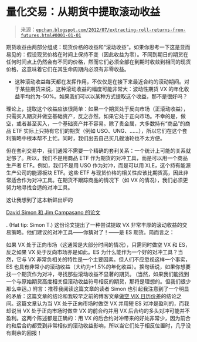 <!--yml

category: 未分类

date: 2024-05-12 19:00:31

-->

# 量化交易：从期货中提取滚动收益

> 来源：[`epchan.blogspot.com/2012/07/extracting-roll-returns-from-futures.html#0001-01-01`](http://epchan.blogspot.com/2012/07/extracting-roll-returns-from-futures.html#0001-01-01)

期货收益由两部分组成：现货价格的收益和“滚动收益”。如果你思考一下这是显而易见的：假设现货价格在时间上保持不变（因此收益为零）。不同到期日的期货在任何时间点上仍然会有不同的价格，然而它们必须全部在到期时收敛到相同的现货价格，这意味着它们在其生命周期内必须有非零收益。

-   这种滚动收益每天都在发挥作用，不仅仅是在接下来最近合约的滚动期间。对于某些期货来说，这种滚动收益的幅度可能非常大：波动性期货 VX 的年化收益平均约为-50%。如果我们可以以某种方式提取这个收益，那不是很好吗？

理论上，提取这个收益应该很简单：如果一个期货处于反向市场（正滚动收益），只需买入期货并做空基础资产，反之亦然，如果它处于正向市场。不幸的是，做空，或者甚至买入，一个基础资产并不容易。除了贵金属，大多数持有“商品”的商品 ETF 实际上只持有它们的期货（例如 USO、UNG、……），所以它们在这个套利策略中根本帮不上忙。同时，我们出去自己买几艘油轮也不太方便。

但在套利交易中，我们通常不需要一个精确的套利关系：一个统计上可能的关系就足够了。所以，我们不是用商品 ETF 作为期货的对冲工具，而是可以用一个商品生产者 ETF。例如，我们不是用 USO 作为对冲，而是可以用 XLE，这个持有能源生产公司的能源板块 ETF。这些 ETF 与现货价格的相关性应该比期货高，因此非常适合作为对冲工具。在期货不跟踪商品的情况下（如 VX 的情况），我们必须更努力地寻找合适的对冲工具。

这让我想到了这本新鲜出炉的

[David Simon 和 Jim Campasano 的论文](http://papers.ssrn.com/sol3/papers.cfm?abstract_id=2094510)

. (Hat tip: Simon T.) 这份论文提出了一种尝试提取 VX 非常丰厚的滚动收益的交易策略。他们建议的对冲工具——你猜对了！——是 ES 期货。简而言之：

如果 VX 处于正向市场（这通常是大部分时间的情况），只需同时做空 VX 和 ES，反之如果 VX 处于反向市场亦是如此。ES 为什么能作为一个好的对冲工具？当然，它与 VX 非常负相关的特性是一个主要因素。但人们不应忽视这样一个事实，ES 也具有非常小的滚动收益（大约为+1.5%的年化收益）。换句话说，如果你想要找一个期货作为对冲，寻找那些滚动收益不显著的期货。 (当然，如果我们能找到一个与原始期货高度相关但滚动收益符号相反的期货，那将是理想的。但我们很少那么幸运。)  附言：推荐我阅读这篇文章的读者 Simon 也引起我注意到了一个明显的矛盾：这篇文章的结论和我较早之前的博客文章[做空 VIX 日历价差](http://epchan.blogspot.ca/2011/01/shorting-vix-calendar-spread.html)的结论之间。这篇文章认为当 VX 处于正向市场时做空 VX 并用短 ES 对冲是盈利的，而我却说当 VX 处于正向市场时做空 VX 的前合约并用 VX 后合约的多头对冲可能并不盈利。这两个陈述都是正确的：用 VX 的后合约对冲带来的好处非常少，因为前合约和后合约都受到非常相似的滚动收益影响，所以当它们处于相反位置时，几乎没有剩余的回报！
